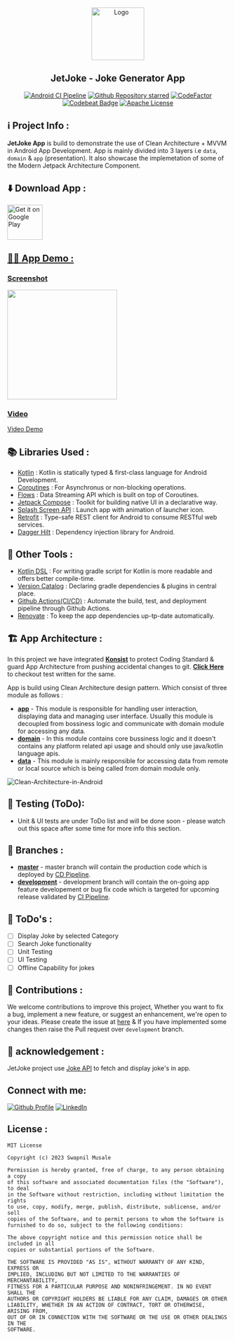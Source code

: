 <br/>
<p align="center">
  <a href="https://github.com/swapnil-musale/jetjoke">
    <img src="https://github.com/swapnil-musale/JetJoke/assets/15209914/bb626d76-701c-4618-a724-6562e621d71a" alt="Logo" width="120" height="120">
  </a>

  <h2 align="center">JetJoke - Joke Generator App</h2>

</p>
<p align="center">
<a href="https://github.com/swapnil-musale/JetJoke/actions"><img alt="Android CI Pipeline" src="https://github.com/swapnil-musale/JetJoke/actions/workflows/android_ci.yml/badge.svg?event=pull_request"/></a>
<a href="https://github.com/swapnil-musale/JetJoke/stargazers"><img alt="Github Repository starred" src="https://img.shields.io/github/stars/swapnil-musale/jetjoke"/></a>
<a href="https://www.codefactor.io/repository/github/swapnil-musale/jetjoke"><img alt="CodeFactor" src="https://www.codefactor.io/repository/github/swapnil-musale/jetjoke/badge"/></a>
<a href="https://codebeat.co/projects/github-com-swapnil-musale-jetjoke-master"><img alt="Codebeat Badge" src="https://codebeat.co/badges/c8e985e0-5377-4c2c-9705-abf273eef427"/></a>
<a href="https://opensource.org/licenses/Apache-2.0"><img alt="Apache License" src="https://img.shields.io/badge/License-Apache%202.0-blue.svg"/></a>
</p>

## ℹ️ Project Info : 
**JetJoke App** is build to demonstrate the use of Clean Architecture + MVVM in Android App Development. App is mainly divided into 3 layers i.e ```data```, ```domain``` & ```app``` (presentation).
It also showcase the implemetation of some of the Modern Jetpack Architecture Component.

## ⬇️ Download App :
<a href="https://play.google.com/store/apps/details?id=com.devx.jetjoke"><img alt="Get it on Google Play" src="https://play.google.com/intl/en_us/badges/images/generic/en-play-badge.png" height=80px />

## 👨‍💻 App Demo :
### Screenshot
<img src = "https://github.com/swapnil-musale/JetJoke/assets/15209914/53bac1df-21bc-4db8-bf42-74f55cf9ebf6.png" width=250/>

### Video
[Video Demo](https://github.com/swapnil-musale/JetJoke/assets/15209914/15d49fc6-666f-4acd-9b16-b590fe0df464)

## 📚 Libraries Used :
* [Kotlin][0] : Kotlin is statically typed & first-class language for Android Development.
* [Coroutines][1] : For Asynchronus or non-blocking operations.
* [Flows][2] : Data Streaming API which is built on top of Coroutines.
* [Jetpack Compose][3] : Toolkit for building native UI in a declarative way.
* [Splash Screen API][4] : Launch app with animation of launcher icon.
* [Retrofit][5] : Type-safe REST client for Android to consume RESTful web services.
* [Dagger Hilt][6] : Dependency injection library for Android.

[0]:  https://kotlinlang.org/
[1]:  https://kotlinlang.org/docs/coroutines-overview.html
[2]:  https://developer.android.com/kotlin/flow
[3]:  https://developer.android.com/jetpack/compose
[4]:  https://developer.android.com/develop/ui/views/launch/splash-screen
[5]:  https://github.com/square/retrofit
[6]:  https://dagger.dev/hilt/

## 🧰 Other Tools :
* [Kotlin DSL][7] : For writing gradle script for Kotlin is more readable and offers better compile-time.
* [Version Catalog][8] : Declaring gradle dependencies & plugins in central place.
* [Github Actions(CI/CD)][9] : Automate the build, test, and deployment pipeline through Github Actions.
* [Renovate][10] : To keep the app dependencies up-tp-date automatically.

[7]:  https://docs.gradle.org/current/userguide/kotlin_dsl.html
[8]:  https://docs.gradle.org/current/userguide/platforms.html
[9]:  https://github.com/features/actions
[10]: https://docs.renovatebot.com/

## 🏗️ App Architecture :
In this project we have integrated [**Konsist**](https://github.com/LemonAppDev/konsist) to protect Coding Standard & guard App Architecture from pushing accidental changes to git. [**Click Here**](https://github.com/swapnil-musale/JetJoke/tree/development/app/src/test/java/com/devx/jetjoke/konsist) to checkout test written for the same.

App is build using Clean Architecture design pattern. Which consist of three module as follows :
* [**app**](https://github.com/swapnil-musale/JetJoke/tree/master/app) - This module is responsible for handling user interaction, displaying data and managing user interface. Usually this module is decoupled from bossiness logic and communicate with domain module for accessing any data.
* [**domain**](https://github.com/swapnil-musale/JetJoke/tree/master/domain) - In this module contains core bussiness logic and it doesn't contains any platform related api usage and should only use java/kotlin language apis.
* [**data**](https://github.com/swapnil-musale/JetJoke/tree/master/data) - This module is mainly responsible for accessing data from remote or local source which is being called from domain module only.

![Clean-Architecture-in-Android](https://github.com/swapnil-musale/JetJoke/assets/15209914/526ea05d-d3d1-49da-b034-74628871a774)

## 🧪 Testing (ToDo):
* Unit & UI tests are under ToDo list and will be done soon - please watch out this space after some time for more info this section.

## 🌿 Branches :
* [**master**](https://github.com/swapnil-musale/JetJoke) - master branch will contain the production code which is deployed by [CD Pipeline](https://github.com/swapnil-musale/JetJoke/actions/workflows/android_cd.yml).
* [**development**](https://github.com/swapnil-musale/JetJoke/tree/development) - development branch will contain the on-going app feature developement or bug fix code which is targeted for upcoming release validated by [CI Pipeline](https://github.com/swapnil-musale/JetJoke/actions/workflows/android_ci.yml).

## 🚧 ToDo's :
- [ ] Display Joke by selected Category
- [ ] Search Joke functionality
- [ ] Unit Testing
- [ ] UI Testing
- [ ] Offline Capability for jokes

## 🙌 Contributions :
We welcome contributions to improve this project, Whether you want to fix a bug, implement a new feature, or suggest an enhancement, we're open to your ideas. Please create the issue at [here](https://github.com/swapnil-musale/JetJoke/issues) & If you have implemented some changes then raise the Pull request over ```development``` branch.

## 🤝 acknowledgement :
JetJoke project use [Joke API](https://sv443.net/jokeapi/v2/) to fetch and display joke's in app.

## Connect with me:
[![Github Profile](https://skillicons.dev/icons?i=github)](https://github.com/swapnil-musale)
[![LinkedIn](https://skillicons.dev/icons?i=linkedin)](https://linkedin.com/in/swapnil-musale)

## License :
```
MIT License

Copyright (c) 2023 Swapnil Musale

Permission is hereby granted, free of charge, to any person obtaining a copy
of this software and associated documentation files (the "Software"), to deal
in the Software without restriction, including without limitation the rights
to use, copy, modify, merge, publish, distribute, sublicense, and/or sell
copies of the Software, and to permit persons to whom the Software is
furnished to do so, subject to the following conditions:

The above copyright notice and this permission notice shall be included in all
copies or substantial portions of the Software.

THE SOFTWARE IS PROVIDED "AS IS", WITHOUT WARRANTY OF ANY KIND, EXPRESS OR
IMPLIED, INCLUDING BUT NOT LIMITED TO THE WARRANTIES OF MERCHANTABILITY,
FITNESS FOR A PARTICULAR PURPOSE AND NONINFRINGEMENT. IN NO EVENT SHALL THE
AUTHORS OR COPYRIGHT HOLDERS BE LIABLE FOR ANY CLAIM, DAMAGES OR OTHER
LIABILITY, WHETHER IN AN ACTION OF CONTRACT, TORT OR OTHERWISE, ARISING FROM,
OUT OF OR IN CONNECTION WITH THE SOFTWARE OR THE USE OR OTHER DEALINGS IN THE
SOFTWARE.
```

</br>
